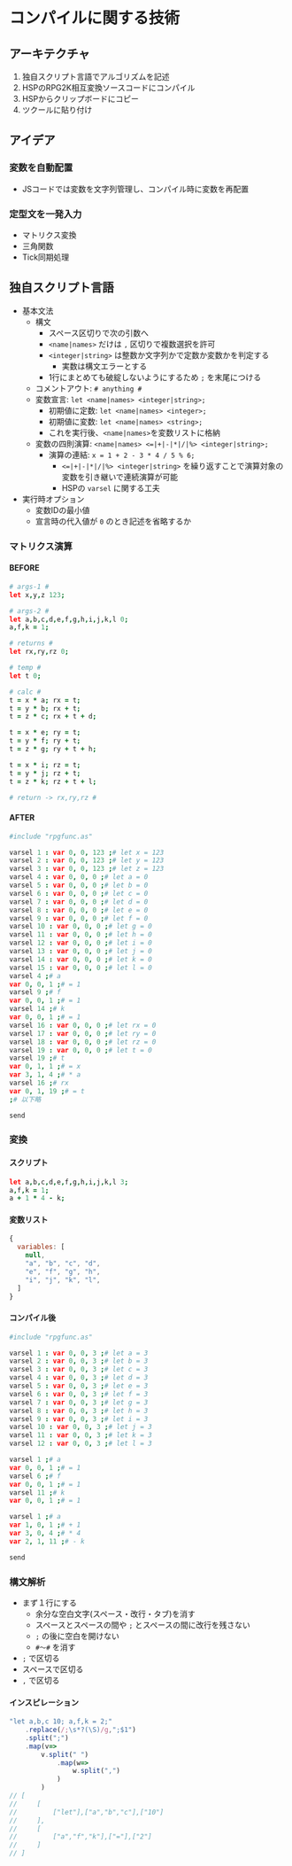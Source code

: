 # コンパイルに関する技術

## アーキテクチャ
1. 独自スクリプト言語でアルゴリズムを記述
2. HSPのRPG2K相互変換ソースコードにコンパイル
3. HSPからクリップボードにコピー
4. ツクールに貼り付け

## アイデア
### 変数を自動配置
- JSコードでは変数を文字列管理し、コンパイル時に変数を再配置
### 定型文を一発入力
- マトリクス変換
- 三角関数
- Tick同期処理

## 独自スクリプト言語
- 基本文法
  - 構文
    - スペース区切りで次の引数へ
    - `<name|names>` だけは `,` 区切りで複数選択を許可
    - `<integer|string>` は整数か文字列かで定数か変数かを判定する
      - 実数は構文エラーとする
    - 1行にまとめても破綻しないようにするため `;` を末尾につける
  - コメントアウト: `# anything #`
  - 変数宣言: `let <name|names> <integer|string>;`
    - 初期値に定数: `let <name|names> <integer>;`
    - 初期値に変数: `let <name|names> <string>;`
    - これを実行後、`<name|names>`を変数リストに格納
  - 変数の四則演算: `<name|names> <=|+|-|*|/|%> <integer|string>;`
    - 演算の連結: `x = 1 + 2 - 3 * 4 / 5 % 6;`
      - `<=|+|-|*|/|%> <integer|string>` を繰り返すことで演算対象の変数を引き継いで連続演算が可能
      - HSPの `varsel` に関する工夫
- 実行時オプション
  - 変数IDの最小値
  - 宣言時の代入値が `0` のとき記述を省略するか

### マトリクス演算
#### BEFORE
```coffee
# args-1 #
let x,y,z 123;

# args-2 #
let a,b,c,d,e,f,g,h,i,j,k,l 0;
a,f,k = 1;

# returns #
let rx,ry,rz 0;

# temp #
let t 0;

# calc #
t = x * a; rx = t;
t = y * b; rx + t;
t = z * c; rx + t + d;

t = x * e; ry = t;
t = y * f; ry + t;
t = z * g; ry + t + h;

t = x * i; rz = t;
t = y * j; rz + t;
t = z * k; rz + t + l;

# return -> rx,ry,rz #
```
#### AFTER
```coffee
#include "rpgfunc.as"

varsel 1 : var 0, 0, 123 ;# let x = 123
varsel 2 : var 0, 0, 123 ;# let y = 123
varsel 3 : var 0, 0, 123 ;# let z = 123
varsel 4 : var 0, 0, 0 ;# let a = 0
varsel 5 : var 0, 0, 0 ;# let b = 0
varsel 6 : var 0, 0, 0 ;# let c = 0
varsel 7 : var 0, 0, 0 ;# let d = 0
varsel 8 : var 0, 0, 0 ;# let e = 0
varsel 9 : var 0, 0, 0 ;# let f = 0
varsel 10 : var 0, 0, 0 ;# let g = 0
varsel 11 : var 0, 0, 0 ;# let h = 0
varsel 12 : var 0, 0, 0 ;# let i = 0
varsel 13 : var 0, 0, 0 ;# let j = 0
varsel 14 : var 0, 0, 0 ;# let k = 0
varsel 15 : var 0, 0, 0 ;# let l = 0
varsel 4 ;# a
var 0, 0, 1 ;# = 1
varsel 9 ;# f
var 0, 0, 1 ;# = 1
varsel 14 ;# k
var 0, 0, 1 ;# = 1
varsel 16 : var 0, 0, 0 ;# let rx = 0
varsel 17 : var 0, 0, 0 ;# let ry = 0
varsel 18 : var 0, 0, 0 ;# let rz = 0
varsel 19 : var 0, 0, 0 ;# let t = 0
varsel 19 ;# t
var 0, 1, 1 ;# = x
var 3, 1, 4 ;# * a
varsel 16 ;# rx
var 0, 1, 19 ;# = t
;# 以下略

send
```
### 変換
#### スクリプト
```coffee
let a,b,c,d,e,f,g,h,i,j,k,l 3;
a,f,k = 1;
a + 1 * 4 - k;
```
#### 変数リスト
```js
{
  variables: [
    null,
    "a", "b", "c", "d",
    "e", "f", "g", "h",
    "i", "j", "k", "l",
  ]
}
```
#### コンパイル後
```coffee
#include "rpgfunc.as"

varsel 1 : var 0, 0, 3 ;# let a = 3
varsel 2 : var 0, 0, 3 ;# let b = 3
varsel 3 : var 0, 0, 3 ;# let c = 3
varsel 4 : var 0, 0, 3 ;# let d = 3
varsel 5 : var 0, 0, 3 ;# let e = 3
varsel 6 : var 0, 0, 3 ;# let f = 3
varsel 7 : var 0, 0, 3 ;# let g = 3
varsel 8 : var 0, 0, 3 ;# let h = 3
varsel 9 : var 0, 0, 3 ;# let i = 3
varsel 10 : var 0, 0, 3 ;# let j = 3
varsel 11 : var 0, 0, 3 ;# let k = 3
varsel 12 : var 0, 0, 3 ;# let l = 3

varsel 1 ;# a
var 0, 0, 1 ;# = 1
varsel 6 ;# f
var 0, 0, 1 ;# = 1
varsel 11 ;# k
var 0, 0, 1 ;# = 1

varsel 1 ;# a
var 1, 0, 1 ;# + 1
var 3, 0, 4 ;# * 4
var 2, 1, 11 ;# - k

send
```

### 構文解析
- まず１行にする
  - 余分な空白文字(スペース・改行・タブ)を消す
  - スペースとスペースの間や `;` とスペースの間に改行を残さない
  - `;` の後に空白を開けない
  - `#～#` を消す
- `;` で区切る
- スペースで区切る
- `,` で区切る
#### インスピレーション
```js
"let a,b,c 10; a,f,k = 2;"
    .replace(/;\s*?(\S)/g,";$1")
    .split(";")
    .map(v=>
        v.split(" ")
            .map(w=>
                w.split(",")
            )
        )
// [
//     [
//         ["let"],["a","b","c"],["10"]
//     ],
//     [
//         ["a","f","k"],["="],["2"]
//     ]
// ]
```
